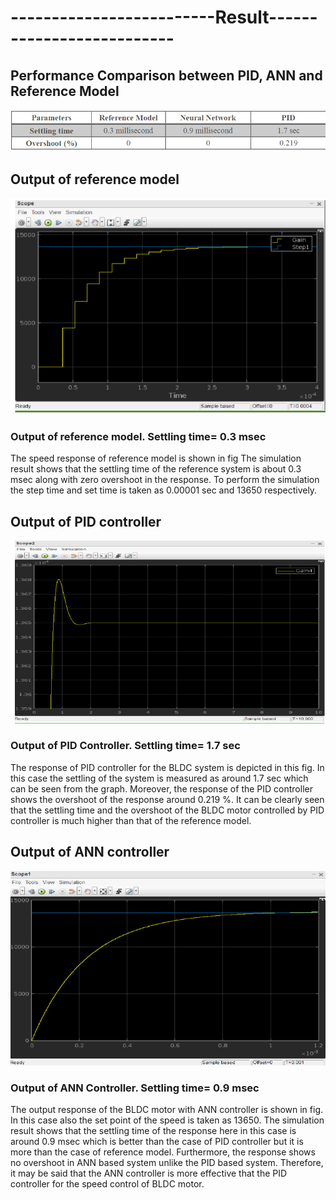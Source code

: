 # -------------------------Result-------------------------- 
## Performance Comparison between PID, ANN and Reference Model
![rport](https://github.com/EmAdd9/ANN-PID-Controller/blob/31d29d8e26a0f6734554af855b746586e8208b8b/Result-Analysis/pid-ann-ref_model.png)

## Output of reference model
![output](https://github.com/EmAdd9/ANN-PID-Controller/blob/31d29d8e26a0f6734554af855b746586e8208b8b/Result-Analysis/Settling-Time-0.3ms.png)
### Output of reference model. Settling time= 0.3 msec
The speed response of reference model is shown in fig The simulation result shows that the settling time of the reference system is about 0.3 msec along with zero overshoot in the response. To perform the simulation the step time and set time is taken as 0.00001 sec and 13650 respectively.

## Output of PID controller
![output](https://github.com/EmAdd9/ANN-PID-Controller/blob/31d29d8e26a0f6734554af855b746586e8208b8b/Result-Analysis/Settling-timw-1.7ms.png)
### Output of PID Controller. Settling time= 1.7 sec
The response of PID controller for the BLDC system is depicted in this fig. In this case the settling of the system is measured as around 1.7 sec which can be seen from the graph. Moreover, the response of the PID controller shows the overshoot of the response around 0.219 %. It can be clearly seen that the settling time and the overshoot of the BLDC motor controlled by PID controller is much higher than that of the reference model.

## Output of ANN controller
![output](https://github.com/EmAdd9/ANN-PID-Controller/blob/31d29d8e26a0f6734554af855b746586e8208b8b/Result-Analysis/Settling-time-0.9ms.png)
### Output of ANN Controller. Settling time= 0.9 msec
The output response of the BLDC motor with ANN controller is shown in fig. In this case also the set point of the speed is taken as 13650. The simulation result shows that the settling time of the response here in this case is around 0.9 msec which is better than the case of PID controller but it is more than the case of reference model. Furthermore, the response shows no overshoot in ANN based system unlike the PID based system. Therefore, it may be said that the ANN controller is more effective that the PID controller for the speed control of BLDC motor.
